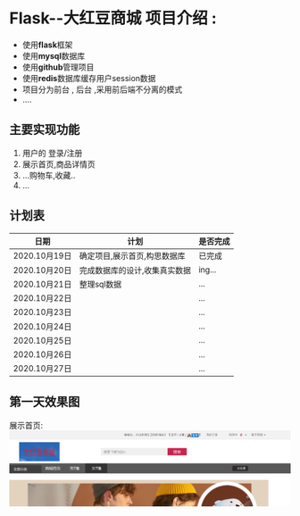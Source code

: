 # Flask--大红豆商城 项目介绍 :
- 使用**flask**框架
- 使用**mysql**数据库
- 使用**github**管理项目
- 使用**redis**数据库缓存用户session数据
- 项目分为前台 , 后台 ,采用前后端不分离的模式
- ....
## 主要实现功能
1. 用户的 登录/注册
2. 展示首页,商品详情页
3. ...购物车,收藏..
4. ...
## 计划表

|  日期   | 计划  |  是否完成|
|  ----  | ----  |   ----  | 
| 2020.10月19日  | 确定项目,展示首页,构思数据库| 已完成  |
| 2020.10月20日  | 完成数据库的设计,收集真实数据 |   ing...  |
| 2020.10月21日  | 整理sql数据 |   ...  |
| 2020.10月22日  |  |   ...  |
| 2020.10月23日  |  |   ...  |
| 2020.10月24日  |  |   ...  |
| 2020.10月25日  |  |   ...  |
| 2020.10月26日  |  |   ...  |
| 2020.10月27日  |  |   ...  |



## 第一天效果图
展示首页: ![alt 属性文本](result_img/001.png)




    